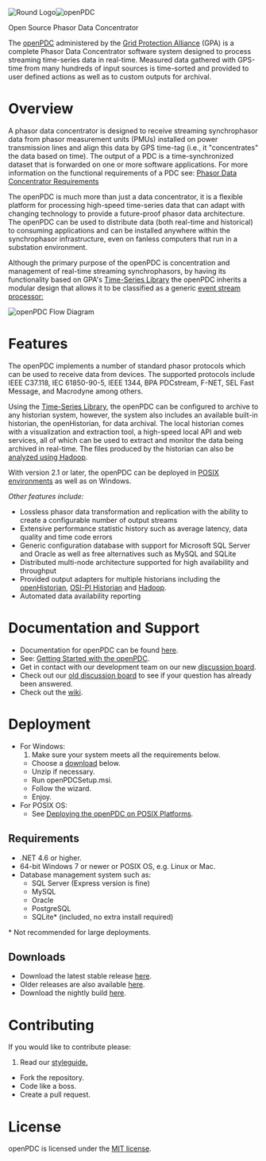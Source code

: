 ![Round Logo](http://www.gridprotectionalliance.org/images/products/icons%2064/openPDC.png)![openPDC](https://www.gridprotectionalliance.org/images/products/openPDC.png)

Open Source Phasor Data Concentrator

The [openPDC](https://www.gridprotectionalliance.org/products.asp#PDC) administered by the [Grid Protection Alliance](https://www.gridprotectionalliance.org/) (GPA) is a complete Phasor Data Concentrator software system designed to process streaming time-series data in real-time. Measured data gathered with GPS-time from many hundreds of input sources is time-sorted and provided to user defined actions as well as to custom outputs for archival.

# Overview

A phasor data concentrator is designed to receive streaming synchrophasor data from phasor measurement units (PMUs) installed on power transmission lines and align this data by GPS time-tag (i.e., it "concentrates" the data based on time). The output of a PDC is a time-synchronized dataset that is forwarded on one or more software applications. For more information on the functional requirements of a PDC see: [Phasor Data Concentrator Requirements](http://www.gridprotectionalliance.org/docs/products/openPDC/C37.244-2013.pdf)

The openPDC is much more than just a data concentrator, it is a flexible platform for processing high-speed time-series data that can adapt with changing technology to provide a future-proof phasor data architecture. The openPDC can be used to distribute data (both real-time and historical) to consuming applications and can be installed anywhere within the synchrophasor infrastructure, even on fanless computers that run in a substation environment.

Although the primary purpose of the openPDC is concentration and management of real-time streaming synchrophasors, by having its functionality based on GPA's [Time-Series Library](http://www.gridprotectionalliance.org/technology.asp#TSL) the openPDC inherits a modular design that allows it to be classified as a generic [event stream processor: ](http://en.wikipedia.org/wiki/Event_stream_processing)

![openPDC Flow Diagram](http://www.gridprotectionalliance.org/docs/products/openPDC/FlowDiagram.png)

# Features
The openPDC implements a number of standard phasor protocols which can be used to receive data from devices. The supported protocols include IEEE C37.118, IEC 61850-90-5, IEEE 1344, BPA PDCstream, F-NET, SEL Fast Message, and Macrodyne among others.

Using the [Time-Series Library](http://www.gridprotectionalliance.org/technology.asp#TSL), the openPDC can be configured to archive to any historian system, however, the system also includes an available built-in historian, the openHistorian, for data archival. The local historian comes with a visualization and extraction tool, a high-speed local API and web services, all of which can be used to extract and monitor the data being archived in real-time. The files produced by the historian can also be [analyzed using Hadoop](https://github.com/GridProtectionAlliance/openPDC/blob/master/Source/Documentation/wiki/Developers_Using_Hadoop.md).

With version 2.1 or later, the openPDC can be deployed in [POSIX environments](http://www.gridprotectionalliance.org/docs/products/openPDC/openPDConPOSIX.pdf) as well as on Windows.

*Other features include:*

* Lossless phasor data transformation and replication with the ability to create a configurable number of output streams
* Extensive performance statistic history such as average latency, data quality and time code errors
* Generic configuration database with support for Microsoft SQL Server and Oracle as well as free alternatives such as MySQL and SQLite
* Distributed multi-node architecture supported for high availability and throughput
* Provided output adapters for multiple historians including the [openHistorian](http://www.gridprotectionalliance.org/products.asp#Historian), [OSI-PI Historian](http://www.osisoft.com/) and [Hadoop](http://hadoop.apache.org/).
* Automated data availability reporting


# Documentation and Support
* Documentation for openPDC can be found [here](https://github.com/GridProtectionAlliance/openPDC/blob/master/Source/Documentation/wiki/openPDC_Documentation_Home.md).
* See: [Getting Started with the openPDC](https://github.com/GridProtectionAlliance/openPDC/blob/master/Source/Documentation/wiki/Getting_Started.md).
* Get in contact with our development team on our new [discussion board](http://discussions.gridprotectionalliance.org/c/gpa-products/openpdc).
* Check out our [old discussion board](http://openpdc.codeplex.com/discussions) to see if your question has already been answered.
* Check out the [wiki](https://gridprotectionalliance.org/wiki/doku.php?id=openpdc:overview).

# Deployment

* For Windows:
  1. Make sure your system meets all the requirements below.
  * Choose a [download](#downloads) below.
  * Unzip if necessary.
  * Run openPDCSetup.msi.
  * Follow the wizard.
  * Enjoy.
* For POSIX OS:
  * See [Deploying the openPDC on POSIX Platforms](https://gpags.sharepoint.com/TeamSite/_layouts/15/WopiFrame.aspx?guestaccesstoken=ADyQzHPxsfTh9qs4glPelL78SoBA1pTJV1%2fWy6b0ct4%3d&docid=08819043371f24a089e4924e86525dd69&action=view).

## Requirements

* .NET 4.6 or higher.
* 64-bit Windows 7 or newer or POSIX OS, e.g. Linux or Mac.
* Database management system such as:
  * SQL Server (Express version is fine)
  * MySQL
  * Oracle
  * PostgreSQL
  * SQLite\* (included, no extra install required)
  
\* Not recommended for large deployments.

## Downloads

* Download the latest stable release [here](https://github.com/GridProtectionAlliance/openPDC/releases).
* Older releases are also available [here](http://openpdc.codeplex.com/releases/view/615595).
* Download the nightly build [here](http://www.gridprotectionalliance.org/nightlybuilds/openPDC/Beta-VS2012/Synchrophasor.Installs.zip).

# Contributing
If you would like to contribute please:

1. Read our [styleguide.](https://www.gridprotectionalliance.org/docs/GPA_Coding_Guidelines_2011_03.pdf)
* Fork the repository.
* Code like a boss.
* Create a pull request.

# License
openPDC is licensed under the [MIT license](https://opensource.org/licenses/MIT).
